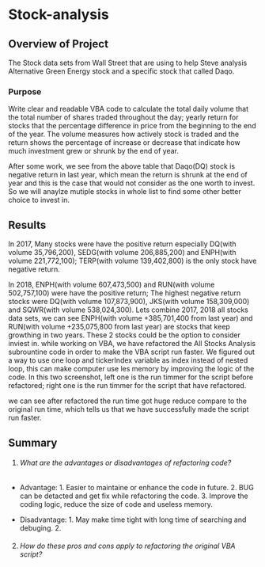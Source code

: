 # Stock-analysis

## Overview of Project
The Stock data sets from Wall Street that are using to help Steve analysis Alternative Green Energy stock and a specific stock that called Daqo.
### Purpose
Write clear and readable VBA code to calculate the total daily volume that the total number of shares traded throughout the day; yearly return for stocks that the percentage difference in price from the beginning to the end of the year. The volume measures how actively stock is traded and the return shows the percentage of increase or decrease that indicate how much investment grew or shrunk by the end of year.

After some work, we see from the above table that Daqo(DQ) stock is negative return in last year, which mean the return is shrunk at the end of year and this is the case that would not consider as the one worth to invest. So we will anaylze mutiple stocks in whole list to find some other better choice to invest in.

## Results
In 2017, Many stocks were have the positive return especially DQ(with volume 35,796,200), SEDG(with volume 206,885,200) and ENPH(with volume 221,772,100); TERP(with volume 139,402,800) is the only stock have negative return.

In 2018, ENPH(with volume 607,473,500) and RUN(with volume 502,757,100) were have the positive return; The highest negative return stocks were DQ(with volume 107,873,900), JKS(with volume 158,309,000) and SQWR(with volume 538,024,300).
Lets combine 2017, 2018 all stocks data sets, we can see ENPH(with volume +385,701,400 from last year) and RUN(with volume +235,075,800 from last year) are stocks that keep growthing in two years. These 2 stocks could be the option to consider inviest in.
while working on VBA, we have refactored the All Stocks Analysis subrountine code in order to make the VBA script run faster. We figured out a way to use one loop and tickerIndex variable as index instead of nested loop, this can make computer use les memory by improving the logic of the code.
In this two screenshot, left one is the run timmer for the script before refactored; right one is the run timmer for the script that have refactored.

we can see after refactored the run time got huge reduce compare to the original run time, which tells us that we have successfully made the script run faster.

## Summary

1. ###### What are the advantages or disadvantages of refactoring code?
  - Advantage:  1. Easier to maintaine or enhance the code in future.
                2. BUG can be detacted and get fix while refactoring the code.
                3. Improve the coding logic, reduce the size of code and useless memory.
  
  - Disadvantage: 1. May make time tight with long time of searching and debuging.
                  2. 
2. ###### How do these pros and cons apply to refactoring the original VBA script?
